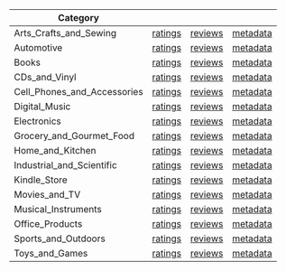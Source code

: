 | Category |  |  |  | 
 |----------|:-----:|:-----:|:-----:|
Arts_Crafts_and_Sewing | [ratings](https://ciir.cs.umass.edu/downloads/XMarket/FULL/fr/Arts_Crafts_and_Sewing/ratings_fr_Arts_Crafts_and_Sewing.txt.gz) | [reviews](https://ciir.cs.umass.edu/downloads/XMarket/FULL/fr/Arts_Crafts_and_Sewing/reviews_fr_Arts_Crafts_and_Sewing.json.gz) | [metadata](https://ciir.cs.umass.edu/downloads/XMarket/FULL/fr/Arts_Crafts_and_Sewing/metadata_fr_Arts_Crafts_and_Sewing.json.gz) |  
Automotive | [ratings](https://ciir.cs.umass.edu/downloads/XMarket/FULL/fr/Automotive/ratings_fr_Automotive.txt.gz) | [reviews](https://ciir.cs.umass.edu/downloads/XMarket/FULL/fr/Automotive/reviews_fr_Automotive.json.gz) | [metadata](https://ciir.cs.umass.edu/downloads/XMarket/FULL/fr/Automotive/metadata_fr_Automotive.json.gz) |  
Books | [ratings](https://ciir.cs.umass.edu/downloads/XMarket/FULL/fr/Books/ratings_fr_Books.txt.gz) | [reviews](https://ciir.cs.umass.edu/downloads/XMarket/FULL/fr/Books/reviews_fr_Books.json.gz) | [metadata](https://ciir.cs.umass.edu/downloads/XMarket/FULL/fr/Books/metadata_fr_Books.json.gz) |  
CDs_and_Vinyl | [ratings](https://ciir.cs.umass.edu/downloads/XMarket/FULL/fr/CDs_and_Vinyl/ratings_fr_CDs_and_Vinyl.txt.gz) | [reviews](https://ciir.cs.umass.edu/downloads/XMarket/FULL/fr/CDs_and_Vinyl/reviews_fr_CDs_and_Vinyl.json.gz) | [metadata](https://ciir.cs.umass.edu/downloads/XMarket/FULL/fr/CDs_and_Vinyl/metadata_fr_CDs_and_Vinyl.json.gz) |  
Cell_Phones_and_Accessories | [ratings](https://ciir.cs.umass.edu/downloads/XMarket/FULL/fr/Cell_Phones_and_Accessories/ratings_fr_Cell_Phones_and_Accessories.txt.gz) | [reviews](https://ciir.cs.umass.edu/downloads/XMarket/FULL/fr/Cell_Phones_and_Accessories/reviews_fr_Cell_Phones_and_Accessories.json.gz) | [metadata](https://ciir.cs.umass.edu/downloads/XMarket/FULL/fr/Cell_Phones_and_Accessories/metadata_fr_Cell_Phones_and_Accessories.json.gz) |  
Digital_Music | [ratings](https://ciir.cs.umass.edu/downloads/XMarket/FULL/fr/Digital_Music/ratings_fr_Digital_Music.txt.gz) | [reviews](https://ciir.cs.umass.edu/downloads/XMarket/FULL/fr/Digital_Music/reviews_fr_Digital_Music.json.gz) | [metadata](https://ciir.cs.umass.edu/downloads/XMarket/FULL/fr/Digital_Music/metadata_fr_Digital_Music.json.gz) |  
Electronics | [ratings](https://ciir.cs.umass.edu/downloads/XMarket/FULL/fr/Electronics/ratings_fr_Electronics.txt.gz) | [reviews](https://ciir.cs.umass.edu/downloads/XMarket/FULL/fr/Electronics/reviews_fr_Electronics.json.gz) | [metadata](https://ciir.cs.umass.edu/downloads/XMarket/FULL/fr/Electronics/metadata_fr_Electronics.json.gz) |  
Grocery_and_Gourmet_Food | [ratings](https://ciir.cs.umass.edu/downloads/XMarket/FULL/fr/Grocery_and_Gourmet_Food/ratings_fr_Grocery_and_Gourmet_Food.txt.gz) | [reviews](https://ciir.cs.umass.edu/downloads/XMarket/FULL/fr/Grocery_and_Gourmet_Food/reviews_fr_Grocery_and_Gourmet_Food.json.gz) | [metadata](https://ciir.cs.umass.edu/downloads/XMarket/FULL/fr/Grocery_and_Gourmet_Food/metadata_fr_Grocery_and_Gourmet_Food.json.gz) |  
Home_and_Kitchen | [ratings](https://ciir.cs.umass.edu/downloads/XMarket/FULL/fr/Home_and_Kitchen/ratings_fr_Home_and_Kitchen.txt.gz) | [reviews](https://ciir.cs.umass.edu/downloads/XMarket/FULL/fr/Home_and_Kitchen/reviews_fr_Home_and_Kitchen.json.gz) | [metadata](https://ciir.cs.umass.edu/downloads/XMarket/FULL/fr/Home_and_Kitchen/metadata_fr_Home_and_Kitchen.json.gz) |  
Industrial_and_Scientific | [ratings](https://ciir.cs.umass.edu/downloads/XMarket/FULL/fr/Industrial_and_Scientific/ratings_fr_Industrial_and_Scientific.txt.gz) | [reviews](https://ciir.cs.umass.edu/downloads/XMarket/FULL/fr/Industrial_and_Scientific/reviews_fr_Industrial_and_Scientific.json.gz) | [metadata](https://ciir.cs.umass.edu/downloads/XMarket/FULL/fr/Industrial_and_Scientific/metadata_fr_Industrial_and_Scientific.json.gz) |  
Kindle_Store | [ratings](https://ciir.cs.umass.edu/downloads/XMarket/FULL/fr/Kindle_Store/ratings_fr_Kindle_Store.txt.gz) | [reviews](https://ciir.cs.umass.edu/downloads/XMarket/FULL/fr/Kindle_Store/reviews_fr_Kindle_Store.json.gz) | [metadata](https://ciir.cs.umass.edu/downloads/XMarket/FULL/fr/Kindle_Store/metadata_fr_Kindle_Store.json.gz) |  
Movies_and_TV | [ratings](https://ciir.cs.umass.edu/downloads/XMarket/FULL/fr/Movies_and_TV/ratings_fr_Movies_and_TV.txt.gz) | [reviews](https://ciir.cs.umass.edu/downloads/XMarket/FULL/fr/Movies_and_TV/reviews_fr_Movies_and_TV.json.gz) | [metadata](https://ciir.cs.umass.edu/downloads/XMarket/FULL/fr/Movies_and_TV/metadata_fr_Movies_and_TV.json.gz) |  
Musical_Instruments | [ratings](https://ciir.cs.umass.edu/downloads/XMarket/FULL/fr/Musical_Instruments/ratings_fr_Musical_Instruments.txt.gz) | [reviews](https://ciir.cs.umass.edu/downloads/XMarket/FULL/fr/Musical_Instruments/reviews_fr_Musical_Instruments.json.gz) | [metadata](https://ciir.cs.umass.edu/downloads/XMarket/FULL/fr/Musical_Instruments/metadata_fr_Musical_Instruments.json.gz) |  
Office_Products | [ratings](https://ciir.cs.umass.edu/downloads/XMarket/FULL/fr/Office_Products/ratings_fr_Office_Products.txt.gz) | [reviews](https://ciir.cs.umass.edu/downloads/XMarket/FULL/fr/Office_Products/reviews_fr_Office_Products.json.gz) | [metadata](https://ciir.cs.umass.edu/downloads/XMarket/FULL/fr/Office_Products/metadata_fr_Office_Products.json.gz) |  
Sports_and_Outdoors | [ratings](https://ciir.cs.umass.edu/downloads/XMarket/FULL/fr/Sports_and_Outdoors/ratings_fr_Sports_and_Outdoors.txt.gz) | [reviews](https://ciir.cs.umass.edu/downloads/XMarket/FULL/fr/Sports_and_Outdoors/reviews_fr_Sports_and_Outdoors.json.gz) | [metadata](https://ciir.cs.umass.edu/downloads/XMarket/FULL/fr/Sports_and_Outdoors/metadata_fr_Sports_and_Outdoors.json.gz) |  
Toys_and_Games | [ratings](https://ciir.cs.umass.edu/downloads/XMarket/FULL/fr/Toys_and_Games/ratings_fr_Toys_and_Games.txt.gz) | [reviews](https://ciir.cs.umass.edu/downloads/XMarket/FULL/fr/Toys_and_Games/reviews_fr_Toys_and_Games.json.gz) | [metadata](https://ciir.cs.umass.edu/downloads/XMarket/FULL/fr/Toys_and_Games/metadata_fr_Toys_and_Games.json.gz) |  
